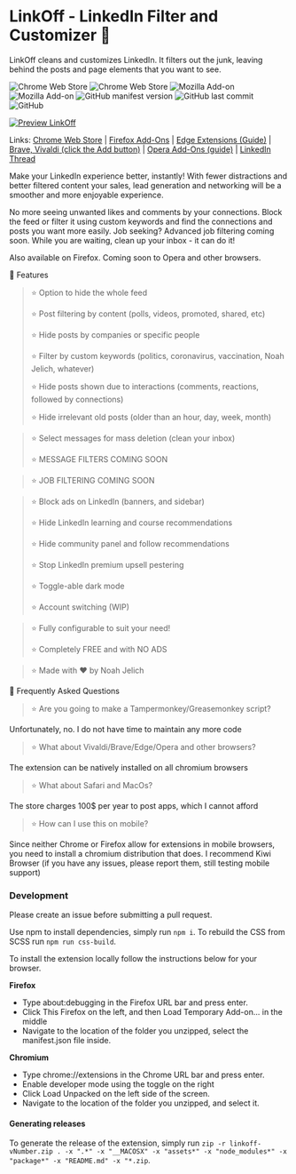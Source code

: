 # LinkOff - LinkedIn Filter and Customizer 🧹

LinkOff cleans and customizes LinkedIn. It filters out the junk, leaving behind the posts and page elements that you want to see.

<p>
  <img alt="Chrome Web Store" src="https://img.shields.io/chrome-web-store/users/maanaljajdhhnllllmhmiiboodmoffon?label=Chrome%20users">
  <img alt="Chrome Web Store" src="https://img.shields.io/chrome-web-store/rating/maanaljajdhhnllllmhmiiboodmoffon">
  <img alt="Mozilla Add-on" src="https://img.shields.io/amo/users/linkoff-clean-your-feed?label=Firefox%20users">
  <img alt="Mozilla Add-on" src="https://img.shields.io/amo/rating/linkoff-clean-your-feed">
  <img alt="GitHub manifest version" src="https://img.shields.io/github/manifest-json/v/njelich/linkoff">
  <img alt="GitHub last commit" src="https://img.shields.io/github/last-commit/njelich/linkoff">
  <img alt="GitHub" src="https://img.shields.io/github/license/njelich/linkoff">
<p/>

[![Preview LinkOff](https://j.gifs.com/4QE44n.gif)](https://www.youtube.com/watch?v=rGQneD68f1w)

Links: [Chrome Web Store](https://chrome.google.com/webstore/detail/linkoff-clean-your-feed/maanaljajdhhnllllmhmiiboodmoffon) | [Firefox Add-Ons](https://addons.mozilla.org/en-US/firefox/addon/linkoff-clean-your-feed/) | [Edge Extensions (Guide)](https://www.howtogeek.com/411830/how-to-install-google-chrome-extensions-in-microsoft-edge/) | [Brave, Vivaldi (click the Add button)](https://chrome.google.com/webstore/detail/linkoff-clean-your-feed/maanaljajdhhnllllmhmiiboodmoffon) | [Opera Add-Ons (guide)](https://addons.opera.com/en/extensions/details/install-chrome-extensions/) | [LinkedIn Thread](https://www.linkedin.com/posts/njelich_from-the-idea-to-submission-in-only-12-hours-activity-6785679700992778240-lhRB)

Make your LinkedIn experience better, instantly! With fewer distractions and better filtered content your sales, lead generation and networking will be a smoother and more enjoyable experience.

No more seeing unwanted likes and comments by your connections. Block the feed or filter it using custom keywords and find the connections and posts you want more easily. Job seeking? Advanced job filtering coming soon. While you are waiting, clean up your inbox - it can do it!

Also available on Firefox. Coming soon to Opera and other browsers.

🚀 Features
>⭐️ Option to hide the whole feed 
>
>⭐️ Post filtering by content (polls, videos, promoted, shared, etc) 
>
>⭐️ Hide posts by companies or specific people 
>
>⭐️ Filter by custom keywords (politics, coronavirus, vaccination, Noah Jelich, whatever) 
>
>⭐️ Hide posts shown due to interactions (comments, reactions, followed by connections) 
>
>⭐️ Hide irrelevant old posts (older than an hour, day, week, month) 

>⭐️ Select messages for mass deletion (clean your inbox) 
>
>⭐️ MESSAGE FILTERS COMING SOON 

>⭐️ JOB FILTERING COMING SOON 

>⭐️ Block ads on LinkedIn (banners, and sidebar) 
>
>⭐️ Hide LinkedIn learning and course recommendations 
>
>⭐️ Hide community panel and follow recommendations 
>
>⭐️ Stop LinkedIn premium upsell pestering 
>
>⭐️ Toggle-able dark mode 
>
>⭐️ Account switching (WIP)

>⭐️ Fully configurable to suit your need! 
>
>⭐️ Completely FREE and with NO ADS 

>⭐️ Made with ❤️ by Noah Jelich 

🚀 Frequently Asked Questions

>⭐️ Are you going to make a Tampermonkey/Greasemonkey script?
>
Unfortunately, no. I do not have time to maintain any more code
>⭐️ What about Vivaldi/Brave/Edge/Opera and other browsers?
>
The extension can be natively installed on all chromium browsers
>⭐️ What about Safari and MacOs?
>
The store charges 100$ per year to post apps, which I cannot afford
>⭐️ How can I use this on mobile?
>
Since neither Chrome or Firefox allow for extensions in mobile browsers, you need to install a chromium distribution that does. I recommend Kiwi Browser (if you have any issues, please report them, still testing mobile support)

### Development

Please create an issue before submitting a pull request.

Use npm to install dependencies, simply run `npm i`. To rebuild the CSS from SCSS run `npm run css-build`. 

To install the extension locally follow the instructions below for your browser.

**Firefox**

 * Type about:debugging in the Firefox URL bar and press enter.
 * Click This Firefox on the left, and then Load Temporary Add-on... in the middle
 * Navigate to the location of the folder you unzipped, select the manifest.json file inside.

**Chromium**

 * Type chrome://extensions in the Chrome URL bar and press enter.
 * Enable developer mode using the toggle on the right
 * Click Load Unpacked on the left side of the screen.
 * Navigate to the location of the folder you unzipped, and select it.

#### Generating releases

To generate the release of the extension, simply run `zip -r linkoff-vNumber.zip . -x ".*" -x "__MACOSX" -x "assets*" -x "node_modules*" -x "package*" -x "README.md" -x "*.zip`.
